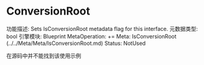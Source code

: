 # ConversionRoot

功能描述: Sets IsConversionRoot metadata flag for this interface.
元数据类型: bool
引擎模块: Blueprint
MetaOperation: +=
Meta: IsConversionRoot (../../Meta/Meta/IsConversionRoot.md)
Status: NotUsed

在源码中并不能找到该使用示例